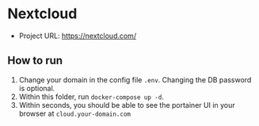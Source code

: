 # Nextcloud

- Project URL: https://nextcloud.com/

## How to run
1. Change your domain in the config file `.env`. Changing the DB password is optional.
1. Within this folder, run `docker-compose up -d`.
1. Within seconds, you should be able to see the portainer UI in your browser at `cloud.your-domain.com`

